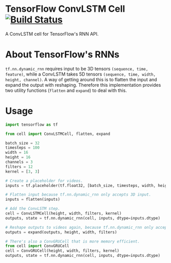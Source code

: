 # TensorFlow ConvLSTM Cell [![Build Status](https://travis-ci.org/carlthome/tensorflow-convlstm-cell.svg?branch=master)](https://travis-ci.org/carlthome/tensorflow-convlstm-cell)
A ConvLSTM cell for TensorFlow's RNN API.

# About TensorFlow's RNNs
`tf.nn.dynamic_rnn` requires input to be 3D tensors `(sequence, time, feature)`, while a ConvLSTM takes 5D tensors `(sequence, time, width, height, channel)`. A way of getting around this is to flatten the input and expand the output with reshaping. Therefore this implementation provides two utility functions (`flatten` and `expand`) to deal with this.

# Usage
```python
import tensorflow as tf

from cell import ConvLSTMCell, flatten, expand

batch_size = 32
timesteps = 100
width = 16
height = 16
channels = 3
filters = 12
kernel = [3, 3]

# Create a placeholder for videos.
inputs = tf.placeholder(tf.float32, [batch_size, timesteps, width, height, channels])

# Flatten input because tf.nn.dynamic_rnn only accepts 3D input.
inputs = flatten(inputs)

# Add the ConvLSTM step.
cell = ConvLSTMCell(height, width, filters, kernel)
outputs, state = tf.nn.dynamic_rnn(cell, inputs, dtype=inputs.dtype)

# Reshape outputs to videos again, because tf.nn.dynamic_rnn only accepts 3D input.
outputs = expand(outputs, height, width, filters)

# There's also a ConvGRUCell that is more memory efficient.
from cell import ConvGRUCell
cell = ConvGRUCell(height, width, filters, kernel)
outputs, state = tf.nn.dynamic_rnn(cell, inputs, dtype=inputs.dtype)
```
